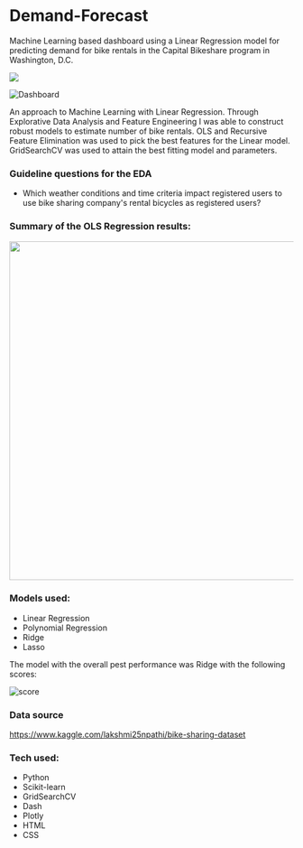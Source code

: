 # Demand-Forecast

Machine Learning based dashboard using a Linear Regression model for predicting demand for bike rentals in the Capital Bikeshare program in Washington, D.C.

<img src="https://user-images.githubusercontent.com/79086000/147233912-b99a40be-476f-4965-a8f7-8b1c77f6ce36.gif">


![Dashboard](https://user-images.githubusercontent.com/79086000/147233912-b99a40be-476f-4965-a8f7-8b1c77f6ce36.gif)

An approach to Machine Learning with Linear Regression. Through Explorative Data Analysis and Feature Engineering I was able to construct robust models to estimate number of bike rentals. OLS and Recursive Feature Elimination was used to pick the best features for the Linear model. GridSearchCV was used to attain the best fitting model and parameters.

### Guideline questions for the EDA
- Which weather conditions and time criteria impact registered users to use bike sharing company's rental bicycles as registered users?

### Summary of the OLS Regression results:

<img src="https://user-images.githubusercontent.com/79086000/147234098-c9c9ae68-e0b0-4d4f-aa4d-0cbc272249b1.png" width="600">

### Models used:
- Linear Regression
- Polynomial Regression
- Ridge
- Lasso

The model with the overall pest performance was Ridge with the following scores:

![score](https://user-images.githubusercontent.com/79086000/147234211-34e52884-2a32-44b8-ade5-53266b9220b2.png)

### Data source
https://www.kaggle.com/lakshmi25npathi/bike-sharing-dataset

### Tech used:
- Python
- Scikit-learn
- GridSearchCV
- Dash
- Plotly
- HTML
- CSS
